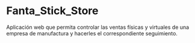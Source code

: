 # Fanta_Stick_Store
Aplicación web que permita controlar las ventas físicas y virtuales de una empresa de manufactura y hacerles el correspondiente seguimiento.
